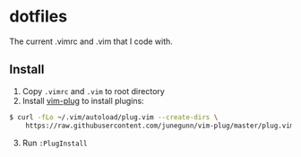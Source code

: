 # dotfiles

The current .vimrc and .vim that I code with.

## Install

1. Copy `.vimrc` and `.vim` to root directory
2. Install [vim-plug](https://github.com/junegunn/vim-plug) to install plugins:

  ```sh
  $ curl -fLo ~/.vim/autoload/plug.vim --create-dirs \
      https://raw.githubusercontent.com/junegunn/vim-plug/master/plug.vim
  ```
3. Run `:PlugInstall`
